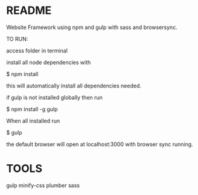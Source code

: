 # README #

Website Framework using npm and gulp with sass and browsersync.

TO RUN:

access folder in terminal

install all node dependencies with

$ npm install

this will automatically install all dependencies needed.

if gulp is not installed globally then run

$ npm install -g gulp

When all installed run

$ gulp 

the default browser will open at localhost:3000 with browser sync running.

# TOOLS #
gulp
minify-css
plumber
sass
 
